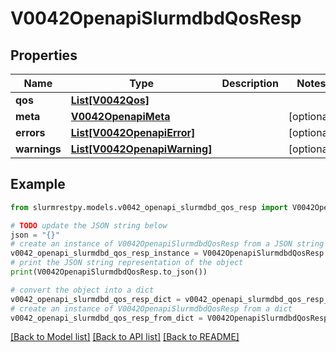 # V0042OpenapiSlurmdbdQosResp


## Properties

Name | Type | Description | Notes
------------ | ------------- | ------------- | -------------
**qos** | [**List[V0042Qos]**](V0042Qos.md) |  |
**meta** | [**V0042OpenapiMeta**](V0042OpenapiMeta.md) |  | [optional]
**errors** | [**List[V0042OpenapiError]**](V0042OpenapiError.md) |  | [optional]
**warnings** | [**List[V0042OpenapiWarning]**](V0042OpenapiWarning.md) |  | [optional]

## Example

```python
from slurmrestpy.models.v0042_openapi_slurmdbd_qos_resp import V0042OpenapiSlurmdbdQosResp

# TODO update the JSON string below
json = "{}"
# create an instance of V0042OpenapiSlurmdbdQosResp from a JSON string
v0042_openapi_slurmdbd_qos_resp_instance = V0042OpenapiSlurmdbdQosResp.from_json(json)
# print the JSON string representation of the object
print(V0042OpenapiSlurmdbdQosResp.to_json())

# convert the object into a dict
v0042_openapi_slurmdbd_qos_resp_dict = v0042_openapi_slurmdbd_qos_resp_instance.to_dict()
# create an instance of V0042OpenapiSlurmdbdQosResp from a dict
v0042_openapi_slurmdbd_qos_resp_from_dict = V0042OpenapiSlurmdbdQosResp.from_dict(v0042_openapi_slurmdbd_qos_resp_dict)
```
[[Back to Model list]](../README.md#documentation-for-models) [[Back to API list]](../README.md#documentation-for-api-endpoints) [[Back to README]](../README.md)


